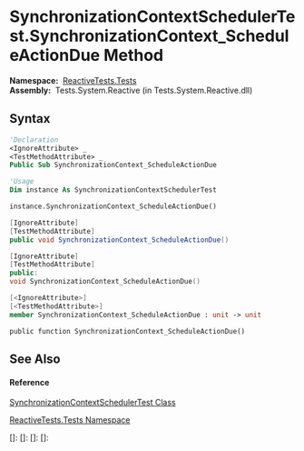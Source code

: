 # SynchronizationContextSchedulerTest.SynchronizationContext\_ScheduleActionDue Method

**Namespace:**  [ReactiveTests.Tests](ReactiveTests.Tests\ReactiveTests.Tests.md)  
**Assembly:**  Tests.System.Reactive (in Tests.System.Reactive.dll)

## Syntax

```vb
'Declaration
<IgnoreAttribute> _
<TestMethodAttribute> _
Public Sub SynchronizationContext_ScheduleActionDue
```

```vb
'Usage
Dim instance As SynchronizationContextSchedulerTest

instance.SynchronizationContext_ScheduleActionDue()
```

```csharp
[IgnoreAttribute]
[TestMethodAttribute]
public void SynchronizationContext_ScheduleActionDue()
```

```c++
[IgnoreAttribute]
[TestMethodAttribute]
public:
void SynchronizationContext_ScheduleActionDue()
```

```fsharp
[<IgnoreAttribute>]
[<TestMethodAttribute>]
member SynchronizationContext_ScheduleActionDue : unit -> unit 
```

```jscript
public function SynchronizationContext_ScheduleActionDue()
```

## See Also

#### Reference

[SynchronizationContextSchedulerTest Class](SynchronizationContextSchedulerTest\SynchronizationContextSchedulerTest.md)

[ReactiveTests.Tests Namespace](ReactiveTests.Tests\ReactiveTests.Tests.md)

[]: 
[]: 
[]: 
[]: 